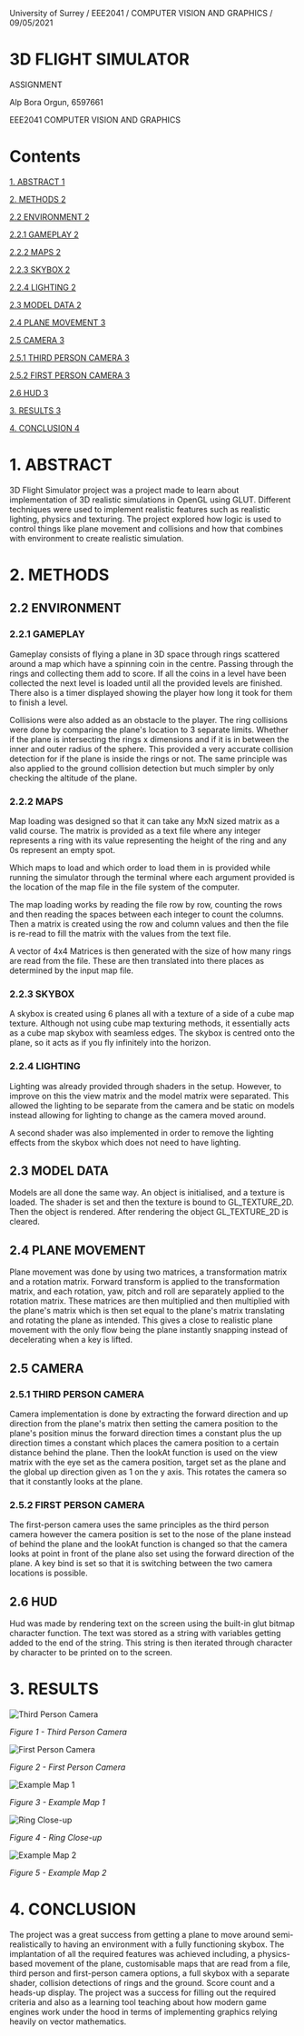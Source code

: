 University of Surrey / EEE2041 / COMPUTER VISION AND GRAPHICS / 09/05/2021

# 3D FLIGHT SIMULATOR
 ASSIGNMENT

Alp Bora Orgun, 6597661

EEE2041 COMPUTER VISION AND GRAPHICS

# Contents

[1. ABSTRACT 1](#1-abstract)

[2. METHODS 2](#2-methods)

[2.2 ENVIRONMENT 2](#22-environment)

[2.2.1 GAMEPLAY 2](#221-gameplay)

[2.2.2 MAPS 2](#222-maps)

[2.2.3 SKYBOX 2](#223-skybox)

[2.2.4 LIGHTING 2](#224-lighting)

[2.3 MODEL DATA 2](#23-model-data)

[2.4 PLANE MOVEMENT 3](#23-model-data)

[2.5 CAMERA 3](#25-camera)

[2.5.1 THIRD PERSON CAMERA 3](#251-third-person-camera)

[2.5.2 FIRST PERSON CAMERA 3](#251-third-person-camera)

[2.6 HUD 3](#26-hud)

[3. RESULTS 3](#3-results)

[4. CONCLUSION 4](#4-conclusion)

# 1. ABSTRACT

3D Flight Simulator project was a project made to learn about implementation of 3D realistic simulations in OpenGL using GLUT. Different techniques were used to implement realistic features such as realistic lighting, physics and texturing. The project explored how logic is used to control things like plane movement and collisions and how that combines with environment to create realistic simulation.

# 2. METHODS

## 2.2 ENVIRONMENT

### 2.2.1 GAMEPLAY

Gameplay consists of flying a plane in 3D space through rings scattered around a map which have a spinning coin in the centre. Passing through the rings and collecting them add to score. If all the coins in a level have been collected the next level is loaded until all the provided levels are finished. There also is a timer displayed showing the player how long it took for them to finish a level.

Collisions were also added as an obstacle to the player. The ring collisions were done by comparing the plane&#39;s location to 3 separate limits. Whether if the plane is intersecting the rings x dimensions and if it is in between the inner and outer radius of the sphere. This provided a very accurate collision detection for if the plane is inside the rings or not. The same principle was also applied to the ground collision detection but much simpler by only checking the altitude of the plane.

### 2.2.2 MAPS

Map loading was designed so that it can take any MxN sized matrix as a valid course. The matrix is provided as a text file where any integer represents a ring with its value representing the height of the ring and any 0s represent an empty spot.

Which maps to load and which order to load them in is provided while running the simulator through the terminal where each argument provided is the location of the map file in the file system of the computer.

The map loading works by reading the file row by row, counting the rows and then reading the spaces between each integer to count the columns. Then a matrix is created using the row and column values and then the file is re-read to fill the matrix with the values from the text file.

A vector of 4x4 Matrices is then generated with the size of how many rings are read from the file. These are then translated into there places as determined by the input map file.

### 2.2.3 SKYBOX

A skybox is created using 6 planes all with a texture of a side of a cube map texture. Although not using cube map texturing methods, it essentially acts as a cube map skybox with seamless edges. The skybox is centred onto the plane, so it acts as if you fly infinitely into the horizon.

### 2.2.4 LIGHTING

Lighting was already provided through shaders in the setup. However, to improve on this the view matrix and the model matrix were separated. This allowed the lighting to be separate from the camera and be static on models instead allowing for lighting to change as the camera moved around.

 A second shader was also implemented in order to remove the lighting effects from the skybox which does not need to have lighting.

## 2.3 MODEL DATA

Models are all done the same way. An object is initialised, and a texture is loaded. The shader is set and then the texture is bound to GL\_TEXTURE\_2D. Then the object is rendered. After rendering the object GL\_TEXTURE\_2D is cleared.

## 2.4 PLANE MOVEMENT

Plane movement was done by using two matrices, a transformation matrix and a rotation matrix. Forward transform is applied to the transformation matrix, and each rotation, yaw, pitch and roll are separately applied to the rotation matrix. These matrices are then multiplied and then multiplied with the plane&#39;s matrix which is then set equal to the plane&#39;s matrix translating and rotating the plane as intended. This gives a close to realistic plane movement with the only flow being the plane instantly snapping instead of decelerating when a key is lifted.

## 2.5 CAMERA

### 2.5.1 THIRD PERSON CAMERA

Camera implementation is done by extracting the forward direction and up direction from the plane&#39;s matrix then setting the camera position to the plane&#39;s position minus the forward direction times a constant plus the up direction times a constant which places the camera position to a certain distance behind the plane. Then the lookAt function is used on the view matrix with the eye set as the camera position, target set as the plane and the global up direction given as 1 on the y axis. This rotates the camera so that it constantly looks at the plane.

### 2.5.2 FIRST PERSON CAMERA

The first-person camera uses the same principles as the third person camera however the camera position is set to the nose of the plane instead of behind the plane and the lookAt function is changed so that the camera looks at point in front of the plane also set using the forward direction of the plane. A key bind is set so that it is switching between the two camera locations is possible.

## 2.6 HUD

Hud was made by rendering text on the screen using the built-in glut bitmap character function. The text was stored as a string with variables getting added to the end of the string. This string is then iterated through character by character to be printed on to the screen.

# 3. RESULTS

![Third Person Camera](https://imgur.com/zs9QTak.png)

_Figure 1 - Third Person Camera_

![First Person Camera](https://imgur.com/a5hya0L.png)

_Figure 2 - First Person Camera_

![Example Map 1](https://imgur.com/78MVUju.png)

_Figure 3 - Example Map 1_

![Ring Close-up](https://imgur.com/wvFuFfa.png)

_Figure 4 - Ring Close-up_

![Example Map 2](https://imgur.com/DzWsS74.png)

_Figure 5 - Example Map 2_

# 4. CONCLUSION

The project was a great success from getting a plane to move around semi-realistically to having an environment with a fully functioning skybox. The implantation of all the required features was achieved including, a physics-based movement of the plane, customisable maps that are read from a file, third person and first-person camera options, a full skybox with a separate shader, collision detections of rings and the ground. Score count and a heads-up display. The project was a success for filling out the required criteria and also as a learning tool teaching about how modern game engines work under the hood in terms of implementing graphics relying heavily on vector mathematics.
